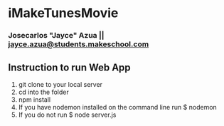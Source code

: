 # iMakeTunesMovie

### Josecarlos "Jayce" Azua || jayce.azua@students.makeschool.com

## Instruction to run Web App

1. git clone to your local server
2. cd into the folder
3. npm install
4. If you have nodemon installed on the command line run $ nodemon
5. If you do not run $ node server.js 
